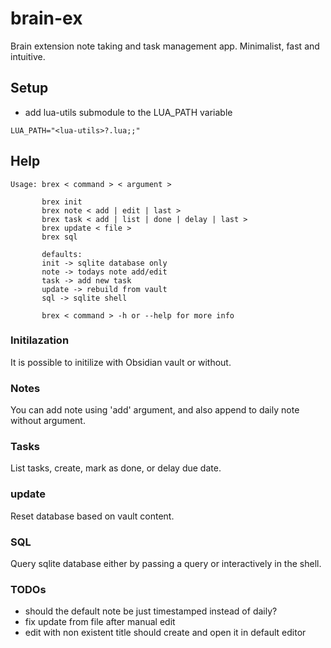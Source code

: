 # brain-ex
Brain extension note taking and task management app. Minimalist, fast and intuitive.

## Setup

* add lua-utils submodule to the LUA_PATH variable
```
LUA_PATH="<lua-utils>?.lua;;"
```

## Help
```
Usage: brex < command > < argument >

       brex init
       brex note < add | edit | last >
       brex task < add | list | done | delay | last >
       brex update < file >
       brex sql

       defaults:
       init -> sqlite database only
       note -> todays note add/edit
       task -> add new task
       update -> rebuild from vault
       sql -> sqlite shell

       brex < command > -h or --help for more info
```

### Initilazation
It is possible to initilize with Obsidian vault or without.

### Notes
You can add note using 'add' argument, and also append to daily note without argument.

### Tasks
List tasks, create, mark as done, or delay due date.

### update
Reset database based on vault content.

### SQL
Query sqlite database either by passing a query or interactively in the shell.


### TODOs
- should the default note be just timestamped instead of daily?
- fix update from file after manual edit
- edit with non existent title should create and open it in default editor
